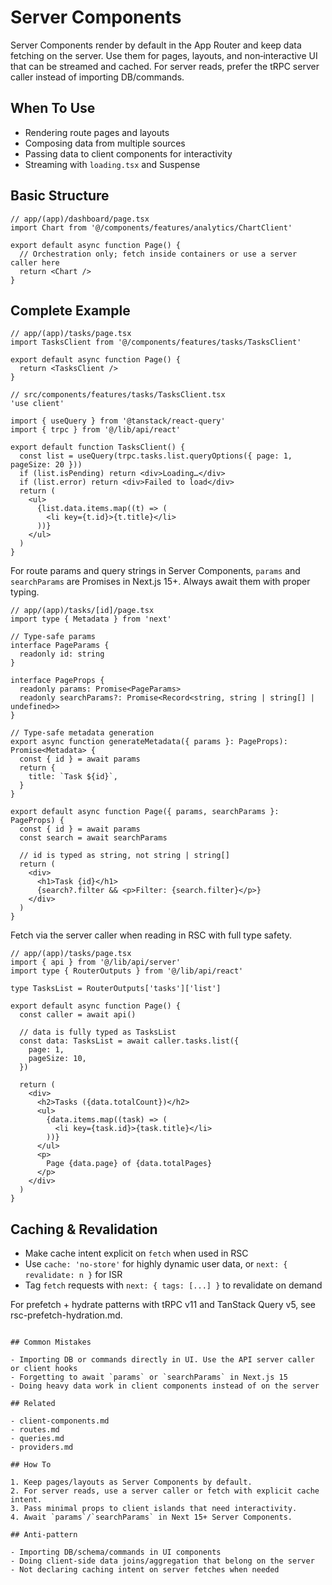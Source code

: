 # Server Components

Server Components render by default in the App Router and keep data fetching on the server. Use them for pages, layouts, and non‑interactive UI that can be streamed and cached. For server reads, prefer the tRPC server caller instead of importing DB/commands.

## When To Use

- Rendering route pages and layouts
- Composing data from multiple sources
- Passing data to client components for interactivity
- Streaming with `loading.tsx` and Suspense

## Basic Structure

```tsx
// app/(app)/dashboard/page.tsx
import Chart from '@/components/features/analytics/ChartClient'

export default async function Page() {
  // Orchestration only; fetch inside containers or use a server caller here
  return <Chart />
}
```

## Complete Example

```tsx
// app/(app)/tasks/page.tsx
import TasksClient from '@/components/features/tasks/TasksClient'

export default async function Page() {
  return <TasksClient />
}
```

```tsx
// src/components/features/tasks/TasksClient.tsx
'use client'

import { useQuery } from '@tanstack/react-query'
import { trpc } from '@/lib/api/react'

export default function TasksClient() {
  const list = useQuery(trpc.tasks.list.queryOptions({ page: 1, pageSize: 20 }))
  if (list.isPending) return <div>Loading…</div>
  if (list.error) return <div>Failed to load</div>
  return (
    <ul>
      {list.data.items.map((t) => (
        <li key={t.id}>{t.title}</li>
      ))}
    </ul>
  )
}
```

For route params and query strings in Server Components, `params` and `searchParams` are Promises in Next.js 15+. Always await them with proper typing.

```tsx
// app/(app)/tasks/[id]/page.tsx
import type { Metadata } from 'next'

// Type-safe params
interface PageParams {
  readonly id: string
}

interface PageProps {
  readonly params: Promise<PageParams>
  readonly searchParams?: Promise<Record<string, string | string[] | undefined>>
}

// Type-safe metadata generation
export async function generateMetadata({ params }: PageProps): Promise<Metadata> {
  const { id } = await params
  return {
    title: `Task ${id}`,
  }
}

export default async function Page({ params, searchParams }: PageProps) {
  const { id } = await params
  const search = await searchParams

  // id is typed as string, not string | string[]
  return (
    <div>
      <h1>Task {id}</h1>
      {search?.filter && <p>Filter: {search.filter}</p>}
    </div>
  )
}
```

Fetch via the server caller when reading in RSC with full type safety.

```tsx
// app/(app)/tasks/page.tsx
import { api } from '@/lib/api/server'
import type { RouterOutputs } from '@/lib/api/react'

type TasksList = RouterOutputs['tasks']['list']

export default async function Page() {
  const caller = await api()

  // data is fully typed as TasksList
  const data: TasksList = await caller.tasks.list({
    page: 1,
    pageSize: 10,
  })

  return (
    <div>
      <h2>Tasks ({data.totalCount})</h2>
      <ul>
        {data.items.map((task) => (
          <li key={task.id}>{task.title}</li>
        ))}
      </ul>
      <p>
        Page {data.page} of {data.totalPages}
      </p>
    </div>
  )
}
```

## Caching & Revalidation

- Make cache intent explicit on `fetch` when used in RSC
- Use `cache: 'no-store'` for highly dynamic user data, or `next: { revalidate: n }` for ISR
- Tag `fetch` requests with `next: { tags: [...] }` to revalidate on demand

For prefetch + hydrate patterns with tRPC v11 and TanStack Query v5, see rsc-prefetch-hydration.md.
```

## Common Mistakes

- Importing DB or commands directly in UI. Use the API server caller or client hooks
- Forgetting to await `params` or `searchParams` in Next.js 15
- Doing heavy data work in client components instead of on the server

## Related

- client-components.md
- routes.md
- queries.md
- providers.md

## How To

1. Keep pages/layouts as Server Components by default.
2. For server reads, use a server caller or fetch with explicit cache intent.
3. Pass minimal props to client islands that need interactivity.
4. Await `params`/`searchParams` in Next 15+ Server Components.

## Anti-pattern

- Importing DB/schema/commands in UI components
- Doing client-side data joins/aggregation that belong on the server
- Not declaring caching intent on server fetches when needed
